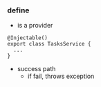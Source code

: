### define
- is a provider
```
@Injectable()
export class TasksService {
  ...
}
```
- success path
  - if fail, throws exception
